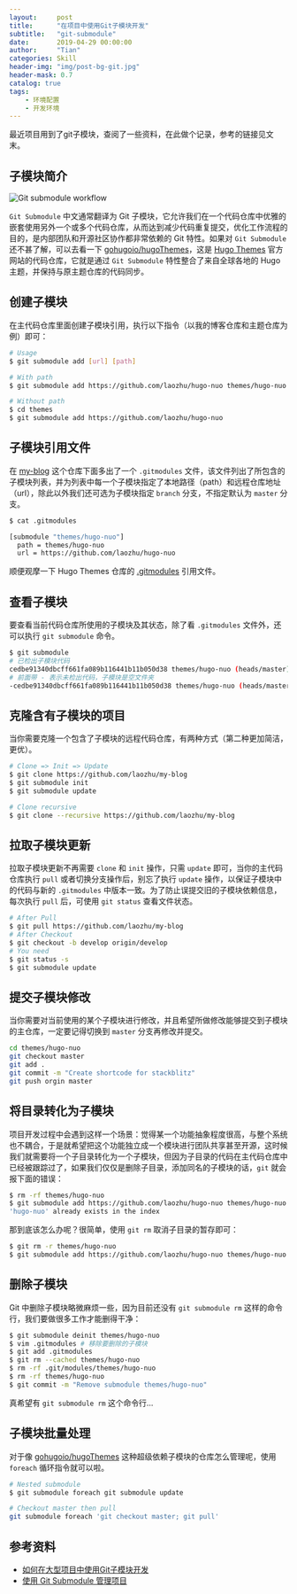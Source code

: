 ```yaml
---
layout:     post
title:      "在项目中使用Git子模块开发"
subtitle:   "git-submodule"
date:       2019-04-29 00:00:00
author:     "Tian"
categories: Skill
header-img: "img/post-bg-git.jpg"
header-mask: 0.7
catalog: true
tags:
    - 环境配置
    - 开发环境
---
```


最近项目用到了git子模块，查阅了一些资料，在此做个记录，参考的链接见文末。

## 子模块简介

![Git submodule workflow](https://laozhu.me/media/posts/git-submodule-tutorial/01.jpg)

`Git Submodule` 中文通常翻译为 Git 子模块，它允许我们在一个代码仓库中优雅的嵌套使用另外一个或多个代码仓库，从而达到减少代码重复提交，优化工作流程的目的，是内部团队和开源社区协作都非常依赖的 Git 特性。如果对 `Git Submodule` 还不甚了解，可以去看一下 [gohugoio/hugoThemes](https://github.com/gohugoio/hugoThemes)，这是 [Hugo Themes](https://themes.gohugo.io/) 官方网站的代码仓库，它就是通过 `Git Submodule` 特性整合了来自全球各地的 Hugo 主题，并保持与原主题仓库的代码同步。

## 创建子模块

在主代码仓库里面创建子模块引用，执行以下指令（以我的博客仓库和主题仓库为例）即可：

```bash
# Usage
$ git submodule add [url] [path]

# With path
$ git submodule add https://github.com/laozhu/hugo-nuo themes/hugo-nuo

# Without path
$ cd themes
$ git submodule add https://github.com/laozhu/hugo-nuo
```

## 子模块引用文件

在 [my-blog](https://github.com/laozhu/my-blog) 这个仓库下面多出了一个 `.gitmodules` 文件，该文件列出了所包含的子模块列表，并为列表中每一个子模块指定了本地路径（path）和远程仓库地址（url），除此以外我们还可选为子模块指定 `branch` 分支，不指定默认为 `master` 分支。

```bash
$ cat .gitmodules

[submodule "themes/hugo-nuo"]
  path = themes/hugo-nuo
  url = https://github.com/laozhu/hugo-nuo
```

顺便观摩一下 Hugo Themes 仓库的 [.gitmodules](https://github.com/gohugoio/hugoThemes/blob/master/.gitmodules) 引用文件。

## 查看子模块

要查看当前代码仓库所使用的子模块及其状态，除了看 `.gitmodules` 文件外，还可以执行 `git submodule` 命令。

```bash
$ git submodule
# 已检出子模块代码
cedbe91340dbcff661fa089b116441b11b050d38 themes/hugo-nuo (heads/master)
# 前面带 - 表示未检出代码，子模块是空文件夹
-cedbe91340dbcff661fa089b116441b11b050d38 themes/hugo-nuo (heads/master)
```

## 克隆含有子模块的项目

当你需要克隆一个包含了子模块的远程代码仓库，有两种方式（第二种更加简洁，更优）。

```bash
# Clone => Init => Update
$ git clone https://github.com/laozhu/my-blog
$ git submodule init
$ git submodule update

# Clone recursive
$ git clone --recursive https://github.com/laozhu/my-blog
```

## 拉取子模块更新

拉取子模块更新不再需要 `clone` 和 `init` 操作，只需 `update` 即可，当你的主代码仓库执行 `pull` 或者切换分支操作后，别忘了执行 `update` 操作，以保证子模块中的代码与新的 `.gitmodules` 中版本一致。为了防止误提交旧的子模块依赖信息，每次执行 `pull` 后，可使用 `git status` 查看文件状态。

```bash
# After Pull
$ git pull https://github.com/laozhu/my-blog
# After Checkout
$ git checkout -b develop origin/develop
# You need
$ git status -s
$ git submodule update
```

## 提交子模块修改

当你需要对当前使用的某个子模块进行修改，并且希望所做修改能够提交到子模块的主仓库，一定要记得切换到 `master` 分支再修改并提交。

```bash
cd themes/hugo-nuo
git checkout master
git add .
git commit -m "Create shortcode for stackblitz"
git push orgin master
```

## 将目录转化为子模块

项目开发过程中会遇到这样一个场景：觉得某一个功能抽象程度很高，与整个系统也不耦合，于是就希望把这个功能独立成一个模块进行团队共享甚至开源，这时候我们就需要将一个子目录转化为一个子模块，但因为子目录的代码在主代码仓库中已经被跟踪过了，如果我们仅仅是删除子目录，添加同名的子模块的话，`git` 就会报下面的错误：

```bash
$ rm -rf themes/hugo-nuo
$ git submodule add https://github.com/laozhu/hugo-nuo themes/hugo-nuo
'hugo-nuo' already exists in the index
```

那到底该怎么办呢？很简单，使用 `git rm` 取消子目录的暂存即可：

```bash
$ git rm -r themes/hugo-nuo
$ git submodule add https://github.com/laozhu/hugo-nuo themes/hugo-nuo
```

## 删除子模块

Git 中删除子模块略微麻烦一些，因为目前还没有 `git submodule rm` 这样的命令行，我们要做很多工作才能删得干净：

```bash
$ git submodule deinit themes/hugo-nuo
$ vim .gitmodules # 移除要删除的子模块
$ git add .gitmodules
$ git rm --cached themes/hugo-nuo
$ rm -rf .git/modules/themes/hugo-nuo
$ rm -rf themes/hugo-nuo
$ git commit -m "Remove submodule themes/hugo-nuo"
```

真希望有 `git submodule rm` 这个命令行…

## 子模块批量处理

对于像 [gohugoio/hugoThemes](https://github.com/gohugoio/hugoThemes) 这种超级依赖子模块的仓库怎么管理呢，使用 `foreach` 循环指令就可以啦。

```bash
# Nested submodule
$ git submodule foreach git submodule update

# Checkout master then pull
git submodule foreach 'git checkout master; git pull'
```

## 参考资料

- [如何在大型项目中使用Git子模块开发](<https://juejin.im/post/5c1c5d305188256a272aa0ec>)
- [使用 Git Submodule 管理项目](<https://juejin.im/entry/59a0046b518825243d1f05be>)